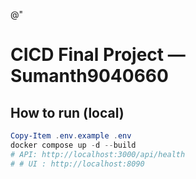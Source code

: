 @"
# CICD Final Project — Sumanth9040660

## How to run (local)
```powershell
Copy-Item .env.example .env
docker compose up -d --build
# API: http://localhost:3000/api/health
# # UI : http://localhost:8090

